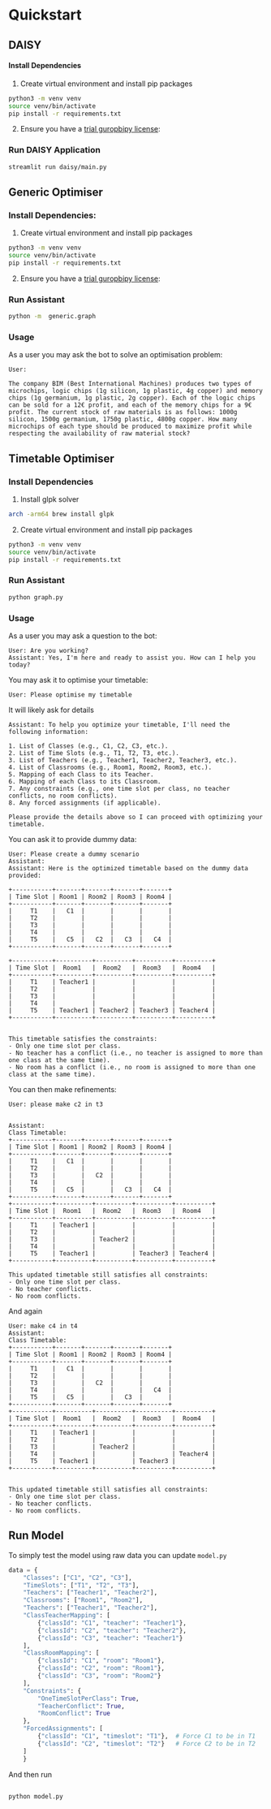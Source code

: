 # Quickstart

## DAISY

#### Install Dependencies

1. Create virtual environment and install pip packages

```bash
python3 -m venv venv
source venv/bin/activate
pip install -r requirements.txt
```
2. Ensure you have a [trial guropbipy license](https://www.gurobi.com/free-trial/):

### Run DAISY Application
```bash
streamlit run daisy/main.py
```




## Generic Optimiser

### Install Dependencies:

1. Create virtual environment and install pip packages

```bash
python3 -m venv venv
source venv/bin/activate
pip install -r requirements.txt
```

2. Ensure you have a [trial guropbipy license](https://www.gurobi.com/free-trial/):

### Run Assistant
```bash
python -m  generic.graph
```


### Usage



As a user you may ask the bot to solve an optimisation problem:
```
User: 

The company BIM (Best International Machines) produces two types of microchips, logic chips (1g silicon, 1g plastic, 4g copper) and memory chips (1g germanium, 1g plastic, 2g copper). Each of the logic chips can be sold for a 12€ profit, and each of the memory chips for a 9€ profit. The current stock of raw materials is as follows: 1000g silicon, 1500g germanium, 1750g plastic, 4800g copper. How many microchips of each type should be produced to maximize profit while respecting the availability of raw material stock?
```



   





## Timetable Optimiser



### Install Dependencies

1. Install glpk solver
```bash
arch -arm64 brew install glpk
```

2. Create virtual environment and install pip packages

```bash
python3 -m venv venv
source venv/bin/activate
pip install -r requirements.txt
```

### Run Assistant

```bash
python graph.py
```


### Usage

As a user you may ask a question to the bot:
```
User: Are you working?
Assistant: Yes, I'm here and ready to assist you. How can I help you today?
```

You may ask it to optimise your timetable:
```
User: Please optimise my timetable
```

It will likely ask for details
```
Assistant: To help you optimize your timetable, I'll need the following information:

1. List of Classes (e.g., C1, C2, C3, etc.).
2. List of Time Slots (e.g., T1, T2, T3, etc.).
3. List of Teachers (e.g., Teacher1, Teacher2, Teacher3, etc.).
4. List of Classrooms (e.g., Room1, Room2, Room3, etc.).
5. Mapping of each Class to its Teacher.
6. Mapping of each Class to its Classroom.
7. Any constraints (e.g., one time slot per class, no teacher conflicts, no room conflicts).
8. Any forced assignments (if applicable).

Please provide the details above so I can proceed with optimizing your timetable.
```

You can ask it to provide dummy data:
```
User: Please create a dummy scenario
Assistant: 
Assistant: Here is the optimized timetable based on the dummy data provided:

+-----------+-------+-------+-------+-------+
| Time Slot | Room1 | Room2 | Room3 | Room4 |
+-----------+-------+-------+-------+-------+
|     T1    |   C1  |       |       |       |
|     T2    |       |       |       |       |
|     T3    |       |       |       |       |
|     T4    |       |       |       |       |
|     T5    |   C5  |   C2  |   C3  |   C4  |
+-----------+-------+-------+-------+-------+

+-----------+----------+----------+----------+----------+
| Time Slot |  Room1   |  Room2   |  Room3   |  Room4   |
+-----------+----------+----------+----------+----------+
|     T1    | Teacher1 |          |          |          |
|     T2    |          |          |          |          |
|     T3    |          |          |          |          |
|     T4    |          |          |          |          |
|     T5    | Teacher1 | Teacher2 | Teacher3 | Teacher4 |
+-----------+----------+----------+----------+----------+


This timetable satisfies the constraints:
- Only one time slot per class.
- No teacher has a conflict (i.e., no teacher is assigned to more than one class at the same time).
- No room has a conflict (i.e., no room is assigned to more than one class at the same time).
```

You can then make refinements:

```
User: please make c2 in t3


Assistant: 
Class Timetable:
+-----------+-------+-------+-------+-------+
| Time Slot | Room1 | Room2 | Room3 | Room4 |
+-----------+-------+-------+-------+-------+
|     T1    |   C1  |       |       |       |
|     T2    |       |       |       |       |
|     T3    |       |   C2  |       |       |
|     T4    |       |       |       |       |
|     T5    |   C5  |       |   C3  |   C4  |
+-----------+-------+-------+-------+-------+
+-----------+----------+----------+----------+----------+
| Time Slot |  Room1   |  Room2   |  Room3   |  Room4   |
+-----------+----------+----------+----------+----------+
|     T1    | Teacher1 |          |          |          |
|     T2    |          |          |          |          |
|     T3    |          | Teacher2 |          |          |
|     T4    |          |          |          |          |
|     T5    | Teacher1 |          | Teacher3 | Teacher4 |
+-----------+----------+----------+----------+----------+

This updated timetable still satisfies all constraints:
- Only one time slot per class.
- No teacher conflicts.
- No room conflicts.

```

And again

```
User: make c4 in t4
Assistant:
Class Timetable:
+-----------+-------+-------+-------+-------+
| Time Slot | Room1 | Room2 | Room3 | Room4 |
+-----------+-------+-------+-------+-------+
|     T1    |   C1  |       |       |       |
|     T2    |       |       |       |       |
|     T3    |       |   C2  |       |       |
|     T4    |       |       |       |   C4  |
|     T5    |   C5  |       |   C3  |       |
+-----------+-------+-------+-------+-------+
+-----------+----------+----------+----------+----------+
| Time Slot |  Room1   |  Room2   |  Room3   |  Room4   |
+-----------+----------+----------+----------+----------+
|     T1    | Teacher1 |          |          |          |
|     T2    |          |          |          |          |
|     T3    |          | Teacher2 |          |          |
|     T4    |          |          |          | Teacher4 |
|     T5    | Teacher1 |          | Teacher3 |          |
+-----------+----------+----------+----------+----------+


This updated timetable still satisfies all constraints:
- Only one time slot per class.
- No teacher conflicts.
- No room conflicts.
```


## Run Model

To simply test the model using raw data you can update `model.py` 

```python
data = {
    "Classes": ["C1", "C2", "C3"],
    "TimeSlots": ["T1", "T2", "T3"],
    "Teachers": ["Teacher1", "Teacher2"],
    "Classrooms": ["Room1", "Room2"],
    "Teachers": ["Teacher1", "Teacher2"],
    "ClassTeacherMapping": [
        {"classId": "C1", "teacher": "Teacher1"},
        {"classId": "C2", "teacher": "Teacher2"},
        {"classId": "C3", "teacher": "Teacher1"}
    ],
    "ClassRoomMapping": [
        {"classId": "C1", "room": "Room1"},
        {"classId": "C2", "room": "Room1"},
        {"classId": "C3", "room": "Room2"}
    ],
    "Constraints": {
        "OneTimeSlotPerClass": True,
        "TeacherConflict": True,
        "RoomConflict": True
    },
    "ForcedAssignments": [
        {"classId": "C1", "timeslot": "T1"},  # Force C1 to be in T1
        {"classId": "C2", "timeslot": "T2"}   # Force C2 to be in T2
    ]
    }

```

And then run 

```bash

python model.py
```